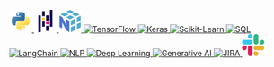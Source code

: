 <p align="left">
  <a href="https://www.python.org/" target="_blank" rel="noreferrer"> 
    <img src="https://raw.githubusercontent.com/devicons/devicon/master/icons/python/python-original.svg" alt="Python" width="40" height="40"/> 
  </a>
  <a href="https://pandas.pydata.org/" target="_blank" rel="noreferrer"> 
    <img src="https://raw.githubusercontent.com/devicons/devicon/2ae2a900d2f041da66e950e4d48052658d850630/icons/pandas/pandas-original.svg" alt="Pandas" width="40" height="40"/> 
  </a>
  <a href="https://numpy.org/" target="_blank" rel="noreferrer"> 
    <img src="https://raw.githubusercontent.com/devicons/devicon/master/icons/numpy/numpy-original.svg" alt="NumPy" width="40" height="40"/> 
  </a>
  <a href="https://www.tensorflow.org/" target="_blank" rel="noreferrer"> 
    <img src="https://www.vectorlogo.zone/logos/tensorflow/tensorflow-icon.svg" alt="TensorFlow" width="40" height="40"/> 
  </a>
  <a href="https://keras.io/" target="_blank" rel="noreferrer"> 
    <img src="https://raw.githubusercontent.com/valohai/ml-logos/master/keras.svg" alt="Keras" width="40" height="40"/> 
  </a>
  <a href="https://scikit-learn.org/" target="_blank" rel="noreferrer"> 
    <img src="https://upload.wikimedia.org/wikipedia/commons/0/05/Scikit_learn_logo_small.svg" alt="Scikit-Learn" width="40" height="40"/> 
  </a>
  <a href="https://www.sql.org/" target="_blank" rel="noreferrer"> 
    <img src="https://www.svgrepo.com/show/331760/sql-database-generic.svg" alt="SQL" width="40" height="40"/> 
  </a>
  <a href="https://langchain.com/" target="_blank" rel="noreferrer"> 
    <img src="https://av-eks-lekhak.s3.amazonaws.com/media/__siz…_images/image_xon2isF-thumbnail_webp-600x300.webp" alt="LangChain" width="40" height="40"/> 
  </a>
  <a href="https://www.nltk.org/" target="_blank" rel="noreferrer"> 
    <img src="https://images.prismic.io/turing/652ebec8fbd9a45bc833585.webp?auto=format%2Ccompress&fit=max&w=1920" alt="NLP" width="40" height="40"/> 
  </a>
  <a href="https://www.deepai.org/" target="_blank" rel="noreferrer"> 
    <img src="https://i.ibb.co/nkmG7kP/images-3.jpg" alt="Deep Learning" width="40" height="40"/> 
  </a>
  <a href="https://ibb.co/tppDZ4S" target="_blank" rel="noreferrer"> 
    <img src="https://i.ibb.co/DffQGtN/generative-AI.jpg" alt="Generative AI" width="40" height="40"/> 
  </a>
  <a href="https://jira.atlassian.com/" target="_blank" rel="noreferrer"> 
    <img src="https://www.vectorlogo.zone/logos/atlassian_jira/atlassian_jira-icon.svg" alt="JIRA" width="40" height="40"/> 
  </a>
  <a href="https://slack.com/" target="_blank" rel="noreferrer"> 
    <img src="https://raw.githubusercontent.com/devicons/devicon/master/icons/slack/slack-original.svg" alt="Slack" width="40" height="40"/> 
  </a>
</p>
